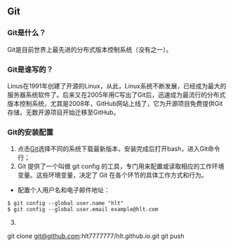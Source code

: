 ## Git
### Git是什么？
Git是目前世界上最先进的分布式版本控制系统（没有之一）。
### Git是谁写的？
Linus在1991年创建了开源的Linux，从此，Linux系统不断发展，已经成为最大的服务器系统软件了。后来又在2005年用C写出了Git后，迅速成为最流行的分布式版本控制系统，尤其是2008年，GitHub网站上线了，它为开源项目免费提供Git存储，无数开源项目开始迁移至GitHub。
### Git的安装配置
1. 点击[Git](https://git-scm.com/downloads)选择不同的系统下载最新版本，安装完成后打开bash，进入Git命令行；
2. Git 提供了一个叫做 git config 的工具，专门用来配置或读取相应的工作环境变量。这些环境变量，决定了 Git 在各个环节的具体工作方式和行为。
- 配置个人用户名和电子邮件地址：
```
$ git config --global user.name "hlt"
$ git config --global user.email example@hlt.com
```
3. 
git clone git@github.com:hlt7777777/hlt.github.io.git
git push
